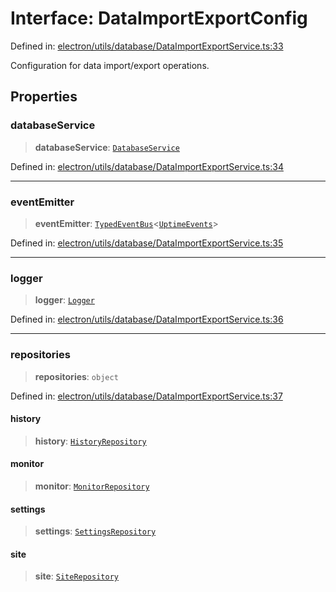 # Interface: DataImportExportConfig

Defined in: [electron/utils/database/DataImportExportService.ts:33](https://github.com/Nick2bad4u/Uptime-Watcher/blob/main/electron/utils/database/DataImportExportService.ts#L33)

Configuration for data import/export operations.

## Properties

### databaseService

> **databaseService**: [`DatabaseService`](../../../../services/database/DatabaseService/classes/DatabaseService.md)

Defined in: [electron/utils/database/DataImportExportService.ts:34](https://github.com/Nick2bad4u/Uptime-Watcher/blob/main/electron/utils/database/DataImportExportService.ts#L34)

***

### eventEmitter

> **eventEmitter**: [`TypedEventBus`](../../../../events/TypedEventBus/classes/TypedEventBus.md)\<[`UptimeEvents`](../../../../events/eventTypes/interfaces/UptimeEvents.md)\>

Defined in: [electron/utils/database/DataImportExportService.ts:35](https://github.com/Nick2bad4u/Uptime-Watcher/blob/main/electron/utils/database/DataImportExportService.ts#L35)

***

### logger

> **logger**: [`Logger`](../../../interfaces/interfaces/Logger.md)

Defined in: [electron/utils/database/DataImportExportService.ts:36](https://github.com/Nick2bad4u/Uptime-Watcher/blob/main/electron/utils/database/DataImportExportService.ts#L36)

***

### repositories

> **repositories**: `object`

Defined in: [electron/utils/database/DataImportExportService.ts:37](https://github.com/Nick2bad4u/Uptime-Watcher/blob/main/electron/utils/database/DataImportExportService.ts#L37)

#### history

> **history**: [`HistoryRepository`](../../../../services/database/HistoryRepository/classes/HistoryRepository.md)

#### monitor

> **monitor**: [`MonitorRepository`](../../../../services/database/MonitorRepository/classes/MonitorRepository.md)

#### settings

> **settings**: [`SettingsRepository`](../../../../services/database/SettingsRepository/classes/SettingsRepository.md)

#### site

> **site**: [`SiteRepository`](../../../../services/database/SiteRepository/classes/SiteRepository.md)

